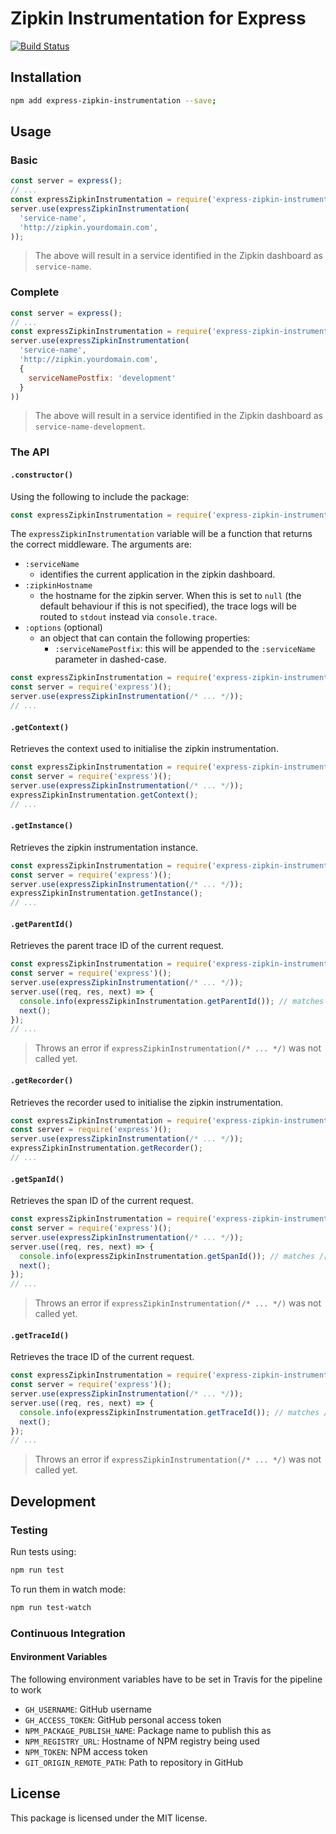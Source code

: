 # Zipkin Instrumentation for Express

[![Build Status](https://travis-ci.org/zephinzer/express-zipkin-instrumentation.svg?branch=master)](https://travis-ci.org/zephinzer/express-zipkin-instrumentation)

## Installation

```bash
npm add express-zipkin-instrumentation --save;
```

## Usage

### Basic
```javascript
const server = express();
// ...
const expressZipkinInstrumentation = require('express-zipkin-instrumentation');
server.use(expressZipkinInstrumentation(
  'service-name',
  'http://zipkin.yourdomain.com',
));
```

> The above will result in a service identified in the Zipkin dashboard as `service-name`.

### Complete
```javascript
const server = express();
// ...
const expressZipkinInstrumentation = require('express-zipkin-instrumentation');
server.use(expressZipkinInstrumentation(
  'service-name',
  'http://zipkin.yourdomain.com',
  {
    serviceNamePostfix: 'development'
  }
))
```

> The above will result in a service identified in the Zipkin dashboard as `service-name-development`.

### The API

#### `.constructor()`
Using the following to include the package:

```javascript
const expressZipkinInstrumentation = require('express-zipkin-instrumentation');
```

The `expressZipkinInstrumentation` variable will be a function that returns the correct middleware. The arguments are:

- `:serviceName`
  - identifies the current application in the zipkin dashboard.
- `:zipkinHostname`
  - the hostname for the zipkin server. When this is set to `null` (the default behaviour if this is not specified), the trace logs will be routed to `stdout` instead via `console.trace`.
- `:options` (optional)
  - an object that can contain the following properties:
    - `:serviceNamePostfix`: this will be appended to the `:serviceName` parameter in dashed-case.

```javascript
const expressZipkinInstrumentation = require('express-zipkin-instrumentation');
const server = require('express')();
server.use(expressZipkinInstrumentation(/* ... */));
// ...
```

#### `.getContext()`

Retrieves the context used to initialise the zipkin instrumentation.

```javascript
const expressZipkinInstrumentation = require('express-zipkin-instrumentation');
const server = require('express')();
server.use(expressZipkinInstrumentation(/* ... */));
expressZipkinInstrumentation.getContext();
// ...
```

#### `.getInstance()`

Retrieves the zipkin instrumentation instance.

```javascript
const expressZipkinInstrumentation = require('express-zipkin-instrumentation');
const server = require('express')();
server.use(expressZipkinInstrumentation(/* ... */));
expressZipkinInstrumentation.getInstance();
// ...
```

#### `.getParentId()`

Retrieves the parent trace ID of the current request.


```javascript
const expressZipkinInstrumentation = require('express-zipkin-instrumentation');
const server = require('express')();
server.use(expressZipkinInstrumentation(/* ... */));
server.use((req, res, next) => {
  console.info(expressZipkinInstrumentation.getParentId()); // matches /[0-9a-f]{16}/gi
  next();
});
// ...
```

> Throws an error if `expressZipkinInstrumentation(/* ... */)` was not called yet.

#### `.getRecorder()`

Retrieves the recorder used to initialise the zipkin instrumentation.

```javascript
const expressZipkinInstrumentation = require('express-zipkin-instrumentation');
const server = require('express')();
server.use(expressZipkinInstrumentation(/* ... */));
expressZipkinInstrumentation.getRecorder();
// ...
```

#### `.getSpanId()`

Retrieves the span ID of the current request.

```javascript
const expressZipkinInstrumentation = require('express-zipkin-instrumentation');
const server = require('express')();
server.use(expressZipkinInstrumentation(/* ... */));
server.use((req, res, next) => {
  console.info(expressZipkinInstrumentation.getSpanId()); // matches /[0-9a-f]{16}/gi
  next();
});
// ...
```

> Throws an error if `expressZipkinInstrumentation(/* ... */)` was not called yet.

#### `.getTraceId()`

Retrieves the trace ID of the current request.

```javascript
const expressZipkinInstrumentation = require('express-zipkin-instrumentation');
const server = require('express')();
server.use(expressZipkinInstrumentation(/* ... */));
server.use((req, res, next) => {
  console.info(expressZipkinInstrumentation.getTraceId()); // matches /[0-9a-f]{16}/gi
  next();
});
// ...
```

> Throws an error if `expressZipkinInstrumentation(/* ... */)` was not called yet.


## Development
### Testing
Run tests using:

```bash
npm run test
```

To run them in watch mode:

```bash
npm run test-watch
```

### Continuous Integration
#### Environment Variables
The following environment variables have to be set in Travis for the pipeline to work

- `GH_USERNAME`: GitHub username
- `GH_ACCESS_TOKEN`: GitHub personal access token
- `NPM_PACKAGE_PUBLISH_NAME`: Package name to publish this as
- `NPM_REGISTRY_URL`: Hostname of NPM registry being used
- `NPM_TOKEN`: NPM access token
- `GIT_ORIGIN_REMOTE_PATH`: Path to repository in GitHub

## License

This package is licensed under the MIT license.